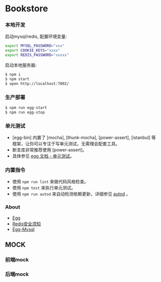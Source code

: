# Bookstore


### 本地开发

启动mysql/redis, 配置环境变量:

```bash
export MYSQL_PASSWORD="xxx"
export COOKIE_KEYS="xxxx"
export REDIS_PASSWORD="xxxxx"
```

启动本地服务器:

```bash
$ npm i
$ npm start
$ open http://localhost:7002/
```

### 生产部署

```bash
$ npm run egg-start
$ npm run egg-stop
```

### 单元测试
- [egg-bin] 内置了 [mocha], [thunk-mocha], [power-assert], [istanbul] 等框架，让你可以专注于写单元测试，无需理会配套工具。
- 断言库非常推荐使用 [power-assert]。
- 具体参见 [egg 文档 - 单元测试](https://eggjs.org/zh-cn/core/unittest)。

### 内置指令

- 使用 `npm run lint` 来做代码风格检查。
- 使用 `npm test` 来执行单元测试。
- 使用 `npm run autod` 来自动检测依赖更新，详细参见 [autod](https://www.npmjs.com/package/autod) 。

### About

- [Egg](https://eggjs.org)
- [Redis安全须知](https://ruby-china.org/topics/28094)
- [Egg-Mysql](https://eggjs.org/zh-cn/tutorials/mysql.html)

## MOCK
### 前端mock
### 后端mock
